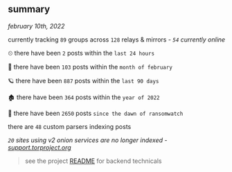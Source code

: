 
## summary
_february 10th, 2022_

currently tracking `89` groups across `128` relays & mirrors - _`54` currently online_

⏲ there have been `2` posts within the `last 24 hours`

🦈 there have been `103` posts within the `month of february`

🪐 there have been `887` posts within the `last 90 days`

🏚 there have been `364` posts within the `year of 2022`

🦕 there have been `2650` posts `since the dawn of ransomwatch`

there are `48` custom parsers indexing posts

_`20` sites using v2 onion services are no longer indexed - [support.torproject.org](https://support.torproject.org/onionservices/v2-deprecation/)_

> see the project [README](https://github.com/thetanz/ransomwatch#ransomwatch--) for backend technicals
